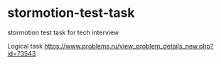 # stormotion-test-task
stormotion test task for tech interview

Logical task
https://www.problems.ru/view_problem_details_new.php?id=73543
